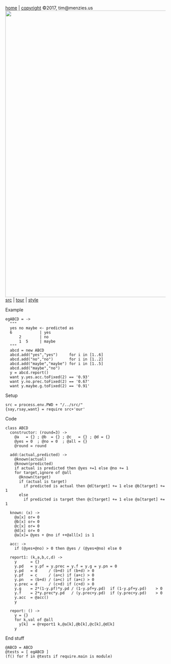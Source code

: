[home](http://tiny.cc/koff) |
[copyright](https://github.com/koffee/script/blob/master/LICENSE.md) &copy;2017, tim&commat;menzies.us<br>
[<img width=900 src=https://raw.githubusercontent.com/koffee/script/master/img/head.jpg>](http://tiny.cc/koff)<br>
[src](https://github.com/koffee/script/tree/master/src) |
[tour](https://github.com/koffee/script/blob/master/doc/TOUR.md) |
[style](https://github.com/koffee/script/blob/master/doc/STYLE.md)


Example

    egABCD = ->
      """
      yes no maybe <- predicted as
      6            | yes
          2        | no
          1  5     | maybe
      """
      abcd = new ABCD
      abcd.add("yes","yes")     for i in [1..6]
      abcd.add("no","no")       for i in [1..2]
      abcd.add("maybe","maybe") for i in [1..5]
      abcd.add("maybe","no")
      y = abcd.report()
      want y.yes.acc.toFixed(2) == '0.93'
      want y.no.prec.toFixed(2) == '0.67'
      want y.maybe.g.toFixed(2) == '0.91'

Setup

    src = process.env.PWD + "/../src/" 
    {say,rsay,want} = require src+'our'

Code

    class ABCD
      constructor: (round=3) ->
        @a   = {} ; @b  = {} ; @c   = {} ; @d = {}
        @yes = 0  ; @no = 0  ; @all = {}
        @round = round
    
      add:(actual,predicted) ->
        @known(actual)
        @known(predicted)
        if actual is predicted then @yes +=1 else @no += 1
        for target,ignore of @all
          @known(target)
          if (actual is target)
            if predicted is actual then @d[target] += 1 else @b[target] += 1
          else
            if predicted is target then @c[target] += 1 else @a[target] += 1
    
      known: (x) ->
        @a[x] or= 0
        @b[x] or= 0
        @c[x] or= 0
        @d[x] or= 0
        @a[x]= @yes + @no if ++@all[x] is 1
    
      acc: ->
        if (@yes+@no) > 0 then @yes / (@yes+@no) else 0
         
      report1: (k,a,b,c,d) ->
        y      = {}
        y.pd   = y.pf = y.prec = y.f = y.g = y.pn = 0
        y.pd   = d     / (b+d) if (b+d) > 0
        y.pf   = c     / (a+c) if (a+c) > 0
        y.pn   = (b+d) / (a+c) if (a+c) > 0
        y.prec = d     / (c+d) if (c+d) > 0
        y.g    = 2*(1-y.pf)*y.pd / (1-y.pf+y.pd)  if (1-y.pf+y.pd)    > 0
        y.f    = 2*y.prec*y.pd   / (y.prec+y.pd)  if (y.prec+y.pd)    > 0
        y.acc  = @acc()
        y
    
      report: () ->
        y = {}
        for k,val of @all
          y[k]  = @report1 k,@a[k],@b[k],@c[k],@d[k]
        y

End stuff

    @ABCD = ABCD
    @tests = [ egABCD ]
    (f() for f in @tests if require.main is module)
